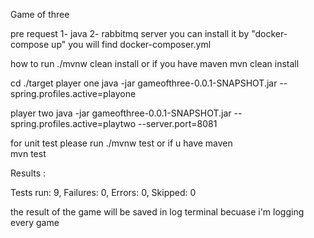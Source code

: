 Game of three

pre request
1- java
2- rabbitmq server you can install it by "docker-compose up" you will find docker-composer.yml



how to run 
./mvnw clean install
or if you have maven
mvn clean install 

cd ./target 
player one
java -jar gameofthree-0.0.1-SNAPSHOT.jar --spring.profiles.active=playone

player two
java -jar gameofthree-0.0.1-SNAPSHOT.jar --spring.profiles.active=playtwo --server.port=8081

for unit test please run 
./mvnw test
or if u have maven  
mvn test

Results :

Tests run: 9, Failures: 0, Errors: 0, Skipped: 0


the result of the game will be saved in log terminal becuase i'm logging every game

